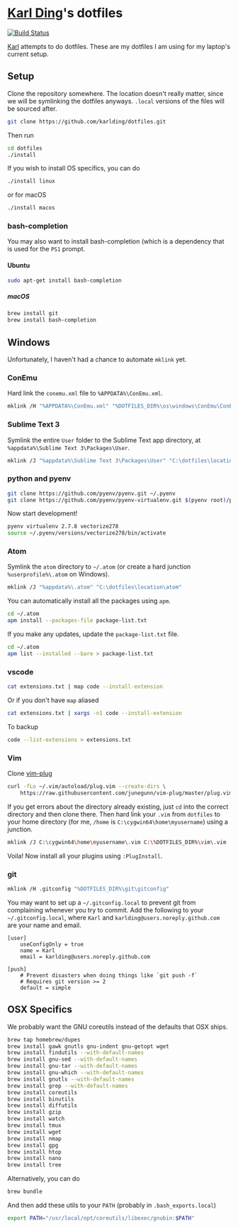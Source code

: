 # [Karl Ding](https://justkding.me)'s dotfiles

[![Build Status](https://travis-ci.org/karlding/dotfiles.svg?branch=master)](https://travis-ci.org/karlding/dotfiles)

[Karl](https://justkding.me) attempts to do dotfiles. These are my dotfiles I am using for my laptop's current setup.

## Setup
Clone the repository somewhere. The location doesn't really matter, since we will be symlinking the dotfiles anyways. ``.local`` versions of the files will be sourced after.

```bash
git clone https://github.com/karlding/dotfiles.git
```

Then run

```bash
cd dotfiles
./install
```

If you wish to install OS specifics, you can do

```bash
./install linux
```

or for macOS

```bash
./install macos
```

### bash-completion
You may also want to install bash-completion (which is a dependency that is used for the ``PS1`` prompt.

#### Ubuntu
```bash
sudo apt-get install bash-completion
```

##### macOS
```bash
brew install git
brew install bash-completion
```

## Windows
Unfortunately, I haven't had a chance to automate ``mklink`` yet.

### ConEmu
Hard link the ``conemu.xml`` file to ``%APPDATA%\ConEmu.xml``.

```bash
mklink /H "%APPDATA%\ConEmu.xml" "%DOTFILES_DIR%\os\windows\ConEmu\ConEmu.xml"
```

### Sublime Text 3
Symlink the entire ``User`` folder to the Sublime Text app directory, at ``%appdata%\Sublime Text 3\Packages\User``.

```bash
mklink /J "%appdata%\Sublime Text 3\Packages\User" "C:\dotfiles\location\subl\User"
```

### python and pyenv
```bash
git clone https://github.com/pyenv/pyenv.git ~/.pyenv
git clone https://github.com/pyenv/pyenv-virtualenv.git $(pyenv root)/plugins/pyenv-virtualenv
```

Now start development!

```bash
pyenv virtualenv 2.7.8 vectorize278
source ~/.pyenv/versions/vectorize278/bin/activate
```

### Atom
Symlink the ``atom`` directory to ``~/.atom`` (or create a hard junction ``%userprofile%\.atom`` on Windows).

```bash
mklink /J "%appdata%\.atom" "C:\dotfiles\location\atom"
```

You can automatically install all the packages using ``apm``.

```bash
cd ~/.atom
apm install --packages-file package-list.txt
```

If you make any updates, update the ``package-list.txt`` file.

```bash
cd ~/.atom
apm list --installed --bare > package-list.txt
```

### vscode
```bash
cat extensions.txt | map code --install-extension
```

Or if you don't have `map` aliased

```bash
cat extensions.txt | xargs -n1 code --install-extension
```

To backup

```bash
code --list-extensions > extensions.txt
```

### Vim
Clone [vim-plug](https://github.com/junegunn/vim-plug)

```bash
curl -fLo ~/.vim/autoload/plug.vim --create-dirs \
    https://raw.githubusercontent.com/junegunn/vim-plug/master/plug.vim
```

If you get errors about the directory already existing, just ``cd`` into the correct directory and then clone there. Then hard link your ``.vim`` from ``dotfiles`` to your home directory (for me, ``/home`` is ``C:\cygwin64\home\myusername``) using a junction.

```bash
mklink /J C:\cygwin64\home\myusername\.vim C:\%DOTFILES_DIR%\vim\.vim
```

Voila! Now install all your plugins using ``:PlugInstall``.

### git
```bash
mklink /H .gitconfig "%DOTFILES_DIR%\git\gitconfig"
```

You may want to set up a ``~/.gitconfig.local`` to prevent git from complaining whenever you try to commit. Add the following to your ``~/.gitconfig.local``, where ``Karl`` and ``karlding@users.noreply.github.com`` are your name and email.

```
[user]
    useConfigOnly = true
    name = Karl
    email = karlding@users.noreply.github.com

[push]
    # Prevent disasters when doing things like `git push -f`
    # Requires git version >= 2
    default = simple
```

## OSX Specifics
We probably want the GNU coreutils instead of the defaults that OSX ships.

```bash
brew tap homebrew/dupes
brew install gawk gnutls gnu-indent gnu-getopt wget
brew install findutils --with-default-names
brew install gnu-sed --with-default-names
brew install gnu-tar --with-default-names
brew install gnu-which --with-default-names
brew install gnutls --with-default-names
brew install grep --with-default-names
brew install coreutils
brew install binutils
brew install diffutils
brew install gzip
brew install watch
brew install tmux 
brew install wget
brew install nmap
brew install gpg
brew install htop
brew install nano
brew install tree
```

Alternatively, you can do

```bash
brew bundle
```

And then add these utils to your ``PATH`` (probably in ``.bash_exports.local``)

```bash
export PATH="/usr/local/opt/coreutils/libexec/gnubin:$PATH"
```
